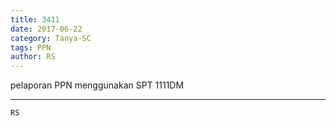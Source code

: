 ```yaml
---
title: 3411
date: 2017-06-22
category: Tanya-SC
tags: PPN
author: RS
---
```


pelaporan PPN menggunakan SPT 1111DM

---



`RS`
